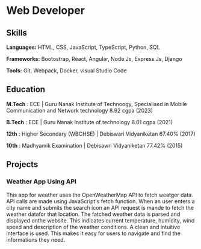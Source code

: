 # Web Developer
## Skills
**Languages:** HTML, CSS, JavaScript, TypeScript, Python, SQL

**Frameworks:** Bootostrap, React, Angular, Node.Js, Express.Js, Django

**Tools:** Git, Webpack, Docker, visual Studio Code


## Education
**M.Tech** : ECE | Guru Nanak Institute of Technoogy, Specialised in Mobile Communication and Network technology 8.92 cgpa (2023)

**B.Tech** : ECE | Guru Nanak Institute of technology 8.01 cgpa (2021)

**12th** : Higher Secondary (WBCHSE) | Debiswari Vidyaniketan 67.40% (2017)

**10th** : Madhyamik Examination | Debisawri Vidyaniketan 77.42% (2015)


## Projects 
### Weather App Using API
This app for weather uses the OpenWeatherMap API to fetch weatger data. API calls are made using JavaScript's fetch function. When an user enters a city name and submits the search icon an API request is mande to fetch the weather datafor that location.
The fatched weather data is parsed and displayed onthe website. This indicates current temperature, humidity, wind speed and description of the weather conditions.
A clean and intuitive interface is used. This makes it easy for users to navigate and find the informations they need.
